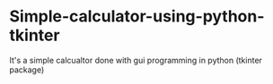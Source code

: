 # Simple-calculator-using-python-tkinter
It's a simple calcualtor done with gui programming in python (tkinter package)
